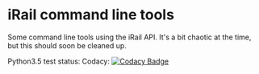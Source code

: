 # iRail command line tools
Some command line tools using the iRail API. It's a bit chaotic at the time, but this should soon be cleaned up.

Python3.5 test status: 
Codacy: [![Codacy Badge](https://api.codacy.com/project/badge/grade/24e4b68dddec47b49c1147a44f5a7c04)](https://www.codacy.com/app/ben_b/iRail-command-line-tools)
